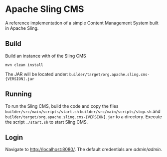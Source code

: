# Apache Sling CMS

A reference implementation of a simple Content Management System built in Apache Sling.

## Build

Build an instance with of the Sling CMS

    mvn clean install
    
The JAR will be located under: `builder/target/org.apache.sling.cms-{VERSION].jar`

## Running

To run the Sling CMS, build the code and copy the files `builder/src/main/scripts/start.sh` `builder/src/main/scripts/stop.sh` and `builder/target/org.apache.sling.cms-{VERSION].jar` to a directory. Execute the script `./start.sh` to start Sling CMS.

## Login

Navigate to [http://localhost:8080/](http://localhost:8080/). The default credentials are *admin*/*admin*.
